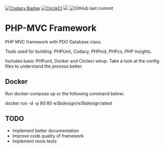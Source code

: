 [![Codacy Badge](https://api.codacy.com/project/badge/Grade/6c96cb452e0045bbb82dcc3ed720987d)](https://www.codacy.com/manual/w3bdesign/PHP-MVC-Framework?utm_source=github.com&amp;utm_medium=referral&amp;utm_content=w3bdesign/PHP-MVC-Framework&amp;utm_campaign=Badge_Grade)
[![CircleCI](https://circleci.com/gh/w3bdesign/PHP-MVC-Framework/tree/master.svg?style=svg)](https://circleci.com/gh/w3bdesign/PHP-MVC-Bootstrap/tree/master)
[![](https://images.microbadger.com/badges/version/w3bdesign/w3bdesign.svg)](https://microbadger.com/images/w3bdesign/w3bdesign "Currently running latest version")
![GitHub last commit](https://img.shields.io/github/last-commit/w3bdesign/PHP-MVC-Bootstrap)

# PHP-MVC Framework
PHP MVC framework with PDO Database class. 

Tools used for building: PHPUnit, Codacy, PHPmd, PHPcs, PHP Insights.

Includes basic PHPunit, Docker and Circleci setup. Take a look at the config files to understand the process better.
 
## Docker
Run docker-compose up or the following command below:

docker run -d -p 80:80 w3bdesign/w3bdesign:latest

## TODO
-  Implement better documentation
-  Improve code quality of framework
-  Implement more tests
